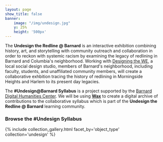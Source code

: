 ```yaml
---
layout: page
show_title: false
banner:
    image: "/img/undesign.jpg"
    y: 25%
    height: '500px'
---
```


The __Undesign the Redline @ Barnard__ is an interactive exhibition combining history, art, and storytelling with community outreach and collaboration in order to reckon with systemic racism by examining the legacy of redlining in Barnard and Columbia's neighborhood. Working with [Designing the WE](http://www.designingthewe.com/undesign-the-redline), a local social design studio, members of Barnard's neighborhood, including faculty, students, and unaffiliated community members, will create a collaborative exhbition tracing the history of redlining in Morningside Heights and Harlem to its present day legacies.

The __#Undesign@Barnard Syllabus__ is a project supported by the [Barnard Digital Humanities Center](https://digitalhumanities.barnard.edu/). We will be using [__Wax__](https://minicomp.github.io/wiki/#/wax/) to create a digital archive of contributions to the collaborative syllabus which is part of the __Undesign the Redline @ Barnard__ learning community.

### Browse the #Undesign Syllabus

{% include collection_gallery.html facet_by='object_type' collection='undesign' %}
 
